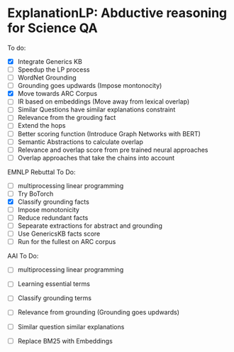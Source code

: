 # ExplanationLP: Abductive reasoning for Science QA

To do:
- [x] Integrate Generics KB
- [ ] Speedup the LP process
- [ ] WordNet Grounding
- [ ] Grounding goes updwards (Impose montonocity)
- [x] Move towards ARC Corpus
- [ ] IR based on embeddings (Move away from lexical overlap)
- [ ] Similar Questions have similar explanations constraint
- [ ] Relevance from the grouding fact
- [ ] Extend the hops
- [ ] Better scoring function (Introduce Graph Networks with BERT)
- [ ] Semantic Abstractions to calculate overlap
- [ ] Relevance and overlap score from pre trained neural approaches
- [ ] Overlap approaches that take the chains into account

EMNLP Rebuttal To Do:
- [ ] multiprocessing linear programming
- [ ] Try BoTorch
- [x] Classify grounding facts 
- [ ] Impose monotonicity
- [ ] Reduce redundant facts
- [ ] Sepearate extractions for abstract and grounding
- [ ] Use GenericsKB facts score
- [ ] Run for the fullest on ARC corpus

AAI To Do:
- [ ] multiprocessing linear programming
- [ ] Learning essential terms
- [ ] Classify grounding terms
- [ ] Relevance from grounding (Grounding goes updwards)
- [ ] Similar question similar explanations
- [ ] Replace BM25 with Embeddings

 
